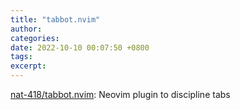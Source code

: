 ```yaml
---
title: "tabbot.nvim"
author: 
categories: 
date: 2022-10-10 00:07:50 +0800
tags: 
excerpt: 
---
```





[nat-418/tabbot.nvim](https://github.com/nat-418/tabbot.nvim): Neovim plugin to discipline tabs








